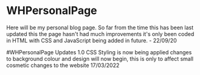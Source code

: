 # WHPersonalPage
Here will be my personal blog page. So far from the time this has been last updated this the page hasn't had much improvements it's only been coded in HTML with CSS and JavaScript being added in future. - 22/09/20

#WHPersonalPage Updates 1.0
CSS Styling is now being applied changes to background colour and design will now begin, this is only to affect small cosmetic changes to the website 17/03/2022
